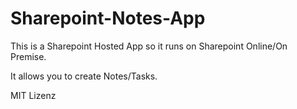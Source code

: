 # Sharepoint-Notes-App

This is a Sharepoint Hosted App so it runs on Sharepoint Online/On Premise.

It allows you to create Notes/Tasks.

MIT Lizenz
